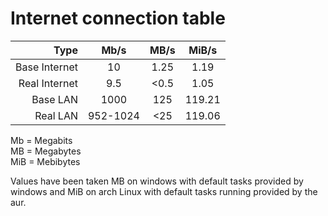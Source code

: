 # Internet connection table

| Type | Mb/s | MB/s | MiB/s |
| ---: | :--: | :---: | :---: |
| Base Internet | 10 | 1.25 | 1.19 |
| Real Internet | 9.5 | <0.5 | 1.05 |
| Base LAN | 1000 | 125 | 119.21 |
| Real LAN  | 952-1024 | <25 | 119.06 |

Mb = Megabits\
MB = Megabytes\
MiB = Mebibytes

Values have been taken MB on windows with default tasks provided by windows and MiB on arch Linux with default tasks running provided by the aur.
